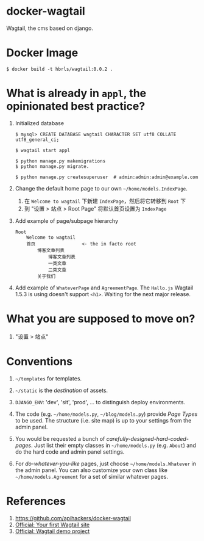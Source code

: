 docker-wagtail
==
Wagtail, the cms based on django.

Docker Image
==

    $ docker build -t hbrls/wagtail:0.0.2 .

What is already in `appl`, the opinionated best practice?
==

1. Initialized database

       $ mysql> CREATE DATABASE wagtail CHARACTER SET utf8 COLLATE utf8_general_ci;

       $ wagtail start appl
    
       $ python manage.py makemigrations
       $ python manage.py migrate.
    
       $ python manage.py createsuperuser  # admin:admin:admin@example.com

2.  Change the default home page to our own `~/home/models.IndexPage`.

    1. 在 `Welcome to wagtail` 下新建 `IndexPage`，然后将它转移到 `Root` 下
    2. 到 "设置 > 站点 > Root Page" 将默认首页设置为 `IndexPage`

3. Add example of page/subpage hierarchy
       
       Root
           Welcome to wagtail
           首页                 <- the in facto root
               博客文章列表
                   博客文章列表
                   一类文章
                   二类文章
               关于我们

4. Add example of `WhateverPage` and `AgreementPage`. The `Hallo.js` Wagtail 1.5.3 is using doesn't support `<h1>`. Waiting for the next major release.

What you are supposed to move on?
==

1. "设置 > 站点"

Conventions
==

1. `~/templates` for templates.

2. `~/static` is the *destination* of assets.
       
3. `DJANGO_ENV`: 'dev', 'sit', 'prod', ... to distinguish deploy environments.

4. The code (e.g. `~/home/models.py`, `~/blog/models.py`) provide *Page Types* to be used. The structure (i.e. site map) is up to your settings from the admin panel. 

4. You would be requested a bunch of *carefully-designed-hard-coded-pages*. Just list their empty classes in `~/home/models.py` (e.g. `About`) and do the hard code and admin panel settings.

5. For *do-whatever-you-like* pages, just choose `~/home/models.Whatever` in the admin panel. You can also customize your own class like `~/home/models.Agreement` for a set of similar whatever pages.

References
==

1. https://github.com/apihackers/docker-wagtail
2. [Official: Your first Wagtail site](http://docs.wagtail.io/en/latest/getting_started/tutorial.html)
3. [Official: Wagtail demo project](https://github.com/torchbox/wagtaildemo)
